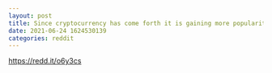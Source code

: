 ```yaml
--- 
layout: post 
title: Since cryptocurrency has come forth it is gaining more popularity day by day. Here is the complete analysis of the prices. You can get here live cryptocurrency prices for the top 100 cryptocurrencies. You can also compare the last 24 hours’ changes of a Cryptocurrency live prices today - Wikiparth 
date: 2021-06-24 1624530139 
categories: reddit 
--- 
```

https://redd.it/o6y3cs